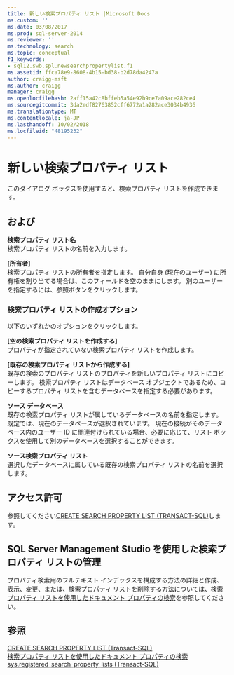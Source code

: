 ```yaml
---
title: 新しい検索プロパティ リスト |Microsoft Docs
ms.custom: ''
ms.date: 03/08/2017
ms.prod: sql-server-2014
ms.reviewer: ''
ms.technology: search
ms.topic: conceptual
f1_keywords:
- sql12.swb.spl.newsearchpropertylist.f1
ms.assetid: ffca78e9-8608-4b15-bd38-b2d78da4247a
author: craigg-msft
ms.author: craigg
manager: craigg
ms.openlocfilehash: 2aff15a42c8bffeb5a54e92b9ce7a09ace282ce4
ms.sourcegitcommit: 3da2edf82763852cff6772a1a282ace3034b4936
ms.translationtype: MT
ms.contentlocale: ja-JP
ms.lasthandoff: 10/02/2018
ms.locfileid: "48195232"
---
```

# <a name="new-search-property-list"></a>新しい検索プロパティ リスト
  このダイアログ ボックスを使用すると、検索プロパティ リストを作成できます。  
  
## <a name="options"></a>および  
 **検索プロパティ リスト名**  
 検索プロパティ リストの名前を入力します。  
  
 **[所有者]**  
 検索プロパティ リストの所有者を指定します。 自分自身 (現在のユーザー) に所有権を割り当てる場合は、このフィールドを空のままにします。 別のユーザーを指定するには、参照ボタンをクリックします。  
  
### <a name="create-search-property-list-options"></a>検索プロパティ リストの作成オプション  
 以下のいずれかのオプションをクリックします。  
  
 **[空の検索プロパティ リストを作成する]**  
 プロパティが指定されていない検索プロパティ リストを作成します。  
  
 **[既存の検索プロパティ リストから作成する]**  
 既存の検索のプロパティ リストのプロパティを新しいプロパティ リストにコピーします。 検索プロパティ リストはデータベース オブジェクトであるため、コピーするプロパティ リストを含むデータベースを指定する必要があります。  
  
 **ソース データベース**  
 既存の検索プロパティ リストが属しているデータベースの名前を指定します。 既定では、現在のデータベースが選択されています。 現在の接続がそのデータベース内のユーザー ID に関連付けられている場合、必要に応じて、リスト ボックスを使用して別のデータベースを選択することができます。  
  
 **ソース検索プロパティ リスト**  
 選択したデータベースに属している既存の検索プロパティ リストの名前を選択します。  
  
## <a name="permissions"></a>アクセス許可  
 参照してください[CREATE SEARCH PROPERTY LIST &#40;TRANSACT-SQL&#41;](/sql/t-sql/statements/create-search-property-list-transact-sql)します。  
  
## <a name="to-use-sql-server-management-studio-to-manage-search-property-lists"></a>SQL Server Management Studio を使用した検索プロパティ リストの管理  
 プロパティ検索用のフルテキスト インデックスを構成する方法の詳細と作成、表示、変更、または、検索プロパティ リストを削除する方法については、[検索プロパティ リストを使用したドキュメント プロパティの検索](../relational-databases/search/search-document-properties-with-search-property-lists.md)を参照してください。  
  
## <a name="see-also"></a>参照  
 [CREATE SEARCH PROPERTY LIST &#40;Transact-SQL&#41;](/sql/t-sql/statements/create-search-property-list-transact-sql)   
 [検索プロパティ リストを使用したドキュメント プロパティの検索](../relational-databases/search/search-document-properties-with-search-property-lists.md)   
 [sys.registered_search_property_lists &#40;Transact-SQL&#41;](/sql/relational-databases/system-catalog-views/sys-registered-search-property-lists-transact-sql)  
  
  
